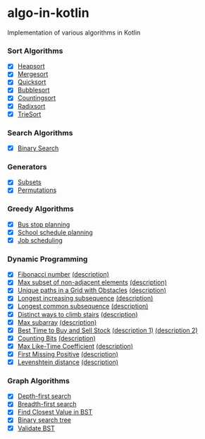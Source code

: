 # algo-in-kotlin
Implementation of various algorithms in Kotlin

### Sort Algorithms
- [x] [Heapsort](../main/src/main/kotlin/sk/mkiss/algorithms/sort/HeapSort.kt)
- [x] [Mergesort](../main/src/main/kotlin/sk/mkiss/algorithms/sort/MergeSort.kt)
- [x] [Quicksort](../main/src/main/kotlin/sk/mkiss/algorithms/sort/QuickSort.kt)
- [x] [Bubblesort](../main/src/main/kotlin/sk/mkiss/algorithms/sort/BubbleSort.kt)
- [x] [Countingsort](../main/src/main/kotlin/sk/mkiss/algorithms/sort/CountingSort.kt)
- [x] [Radixsort](../main/src/main/kotlin/sk/mkiss/algorithms/sort/RadixSort.kt)
- [x] [TrieSort](../main/src/main/kotlin/sk/mkiss/algorithms/sort/TrieSort.kt)

### Search Algorithms
- [x] [Binary Search](../main/src/main/kotlin/sk/mkiss/algorithms/search/BinarySearch.kt)

### Generators
- [x] [Subsets](../main/src/main/kotlin/sk/mkiss/algorithms/generator/SubsetsGenerator.kt)
- [x] [Permutations](../main/src/main/kotlin/sk/mkiss/algorithms/generator/PermutationsGenerator.kt)

### Greedy Algorithms
- [x] [Bus stop planning](../main/src/main/kotlin/sk/mkiss/algorithms/greedy/BusStopPlanner.kt)
- [x] [School schedule planning](../main/src/main/kotlin/sk/mkiss/algorithms/greedy/SchoolSchedulePlanner.kt)
- [x] [Job scheduling](../main/src/main/kotlin/sk/mkiss/algorithms/greedy/JobScheduler.kt)

### Dynamic Programming
- [x] [Fibonacci number](../main/src/main/kotlin/sk/mkiss/algorithms/dynamic/Fibonacci.kt) [(description)](https://en.wikipedia.org/wiki/Fibonacci_number)
- [x] [Max subset of non-adjacent elements](../main/src/main/kotlin/sk/mkiss/algorithms/dynamic/MaxNonAdjacentSubsetSumCalculator.kt) [(description)](https://www.hackerrank.com/challenges/max-array-sum)
- [x] [Unique paths in a Grid with Obstacles](../main/src/main/kotlin/sk/mkiss/algorithms/dynamic/GridWithObstacles.kt) [(description)](https://www.geeksforgeeks.org/unique-paths-in-a-grid-with-obstacles)
- [x] [Longest increasing subsequence](../main/src/main/kotlin/sk/mkiss/algorithms/dynamic/LongestIncreasingSubsequence.kt) [(description)](https://www.hackerrank.com/challenges/longest-increasing-subsequent)
- [x] [Longest common subsequence](../main/src/main/kotlin/sk/mkiss/algorithms/dynamic/LongestCommonSubsequence.kt) [(description)](https://www.hackerrank.com/challenges/dynamic-programming-classics-the-longest-common-subsequence)
- [x] [Distinct ways to climb stairs](../main/src/main/kotlin/sk/mkiss/algorithms/dynamic/ClimbingStairsSolution.kt) [(description)](https://leetcode.com/problems/climbing-stairs)
- [x] [Max subarray](../main/src/main/kotlin/sk/mkiss/algorithms/dynamic/MaxSubarray.kt) [(description)](https://leetcode.com/problems/maximum-subarray)
- [x] [Best Time to Buy and Sell Stock](../main/src/main/kotlin/sk/mkiss/algorithms/dynamic/BuyAndSellStock.kt) [(description 1)](https://leetcode.com/problems/best-time-to-buy-and-sell-stock) [(description 2)](https://leetcode.com/problems/best-time-to-buy-and-sell-stock-ii)
- [x] [Counting Bits](../main/src/main/kotlin/sk/mkiss/algorithms/dynamic/CountingBits.kt) [(description)](https://leetcode.com/problems/counting-bits)
- [x] [Max Like-Time Coefficient](../main/src/main/kotlin/sk/mkiss/algorithms/dynamic/MaxLikeTimeCoefficientSolution.kt) [(description)](https://leetcode.com/problems/reducing-dishes)
- [x] [First Missing Positive](../main/src/main/kotlin/sk/mkiss/algorithms/dynamic/FirstMissingPositive.kt) [(description)](https://leetcode.com/problems/first-missing-positive)
- [x] [Levenshtein distance](../main/src/main/kotlin/sk/mkiss/algorithms/dynamic/LevenshteinDistance.kt) [(description)](https://leetcode.com/problems/edit-distance)

### Graph Algorithms
- [x] [Depth-first search](../main/src/main/kotlin/sk/mkiss/algorithms/graph/DepthFirstSearch.kt)
- [x] [Breadth-first search](../main/src/main/kotlin/sk/mkiss/algorithms/graph/BreadthFirstSearch.kt)
- [x] [Find Closest Value in BST](../main/src/main/kotlin/sk/mkiss/algorithms/graph/ClosestValueInBST.kt)
- [x] [Binary search tree](../main/src/main/kotlin/sk/mkiss/algorithms/graph/BST.kt)
- [x] [Validate BST](../main/src/main/kotlin/sk/mkiss/algorithms/graph/BSTValidator.kt)